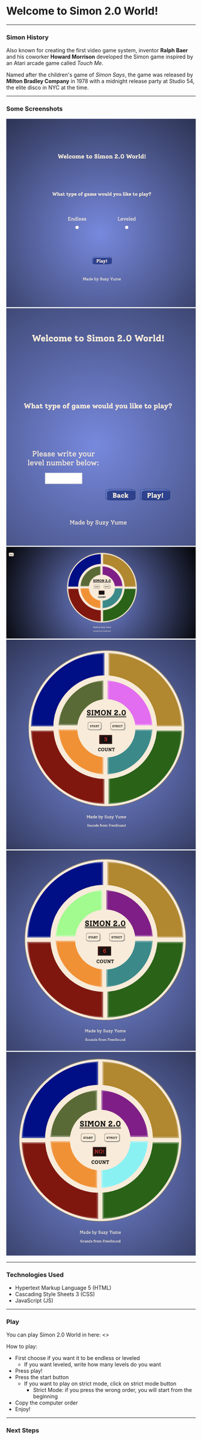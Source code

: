 # Welcome to Simon 2.0 World!

---

### Simon History

Also known for creating the first video game system, inventor **Ralph Baer** and his coworker **Howard Morrison** developed the Simon game inspired by an Atari arcade game called _Touch Me_.

Named after the children's game of _Simon Says_, the game was released by **Milton Bradley Company** in 1978 with a midnight release party at Studio 54, the elite disco in NYC at the time.

---

### Some Screenshots

![First Page](./ScreenShots/FirstScreen.png)
![Choose Level](./ScreenShots/ChooseLevel.png)
![Game Off](./ScreenShots/GameOff.png)
![Game On 1](./ScreenShots/GameOn1.png)
![Game On 2](./ScreenShots/GameOn2.png)
![Wrong Answer](./ScreenShots/WrongAnswer.png)

---

### Technologies Used

-   Hypertext Markup Language 5 (HTML)
-   Cascading Style Sheets 3 (CSS)
-   JavaScript (JS)

---

### Play

You can play Simon 2.0 World in here: <>

How to play:

-   First choose if you want it to be endless or leveled
    -   If you want leveled, write how many levels do you want
-   Press play!
-   Press the start button
    -   If you want to play on strict mode, click on strict mode button
        -   Strict Mode: if you press the wrong order, you will start from the beginning
-   Copy the computer order
-   Enjoy!

---

### Next Steps
